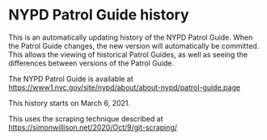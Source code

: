 # NYPD Patrol Guide history

This is an automatically updating history of the NYPD Patrol Guide. When the
Patrol Guide changes, the new version will automatically be committed. This
allows the viewing of historical Patrol Guides, as well as seeing the
differences between versions of the Patrol Guide.

The NYPD Patrol Guide is available at
https://www1.nyc.gov/site/nypd/about/about-nypd/patrol-guide.page

This history starts on March 6, 2021.

This uses the scraping technique described at
https://simonwillison.net/2020/Oct/9/git-scraping/
